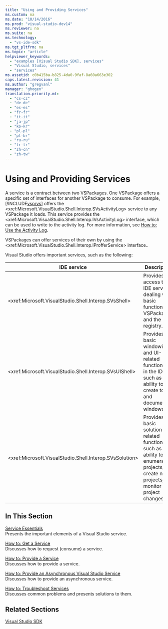 ```yaml
---
title: "Using and Providing Services"
ms.custom: na
ms.date: "10/14/2016"
ms.prod: "visual-studio-dev14"
ms.reviewer: na
ms.suite: na
ms.technology: 
  - "vs-ide-sdk"
ms.tgt_pltfrm: na
ms.topic: "article"
helpviewer_keywords: 
  - "examples [Visual Studio SDK], services"
  - "Visual Studio, services"
  - "services"
ms.assetid: c0b415ba-b825-4da0-9faf-8a60a663e302
caps.latest.revision: 41
ms.author: "gregvanl"
manager: "ghogen"
translation.priority.mt: 
  - "cs-cz"
  - "de-de"
  - "es-es"
  - "fr-fr"
  - "it-it"
  - "ja-jp"
  - "ko-kr"
  - "pl-pl"
  - "pt-br"
  - "ru-ru"
  - "tr-tr"
  - "zh-cn"
  - "zh-tw"
---
```

# Using and Providing Services
A service is a contract between two VSPackages. One VSPackage offers a specific set of interfaces for another VSPackage to consume. For example, [!INCLUDE[vsprvs](../codequality/includes/vsprvs_md.md)] offers the \<xref:Microsoft.VisualStudio.Shell.Interop.SVsActivityLog> service to any VSPackage it loads. This service provides the \<xref:Microsoft.VisualStudio.Shell.Interop.IVsActivityLog> interface, which can be used to write to the activity log. For more information, see [How to: Use the Activity Log](../extensibility/how-to--use-the-activity-log.md).  
  
 VSPackages can offer services of their own by using the \<xref:Microsoft.VisualStudio.Shell.Interop.IProfferService> interface..  
  
 Visual Studio offers important services, such as the following:  
  
|IDE service|Description|  
|-----------------|-----------------|  
|\<xref:Microsoft.VisualStudio.Shell.Interop.SVsShell>|Provides access to IDE services dealing with basic functionality, VSPackages, and the registry.|  
|\<xref:Microsoft.VisualStudio.Shell.Interop.SVsUIShell>|Provides basic windowing and UI-related functionality in the IDE, such as the ability to create tools and document windows.|  
|\<xref:Microsoft.VisualStudio.Shell.Interop.SVsSolution>|Provides basic solution-related functionality, such as the ability to enumerate projects, create new projects, and monitor project changes.|  
  
## In This Section  
 [Service Essentials](../extensibility/service-essentials.md)  
 Presents the important elements of a Visual Studio service.  
  
 [How to: Get a Service](../extensibility/how-to--get-a-service.md)  
 Discusses how to request (consume) a service.  
  
 [How to: Provide a Service](../extensibility/how-to--provide-a-service.md)  
 Discusses how to provide a service.  
  
 [How to: Provide an Asynchronous Visual Studio Service](../extensibility/how-to--provide-an-asynchronous-visual-studio-service.md)  
 Discusses how to provide an asynchronous service.  
  
 [How to: Troubleshoot Services](../extensibility/how-to--troubleshoot-services.md)  
 Discusses common problems and presents solutions to them.  
  
## Related Sections  
 [Visual Studio SDK](../extensibility/visual-studio-sdk.md)